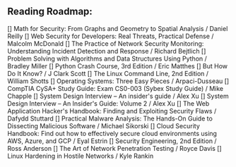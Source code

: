 ## Reading Roadmap: 

[] Math for Security: From Graphs and Geometry to Spatial Analysis / Daniel Reilly 
[] Web Security for Developers: Real Threats, Practical Defense / Malcolm McDonald
[] The Practice of Network Security Monitoring: Understanding Incident Detection and Response / Richard Bejtlich
[] Problem Solving with Algorithms and Data Structures Using Python / Bradley Miller
[] Python Crash Course, 3rd Edition / Eric Matthes
[] But How Do It Know? / J Clark Scott 
[] The Linux Command Line, 2nd Edition / William Shotts
[] Operating Systems: Three Easy Pieces / Arpaci-Dusseau
[] CompTIA CySA+ Study Guide: Exam CS0-003 (Sybex Study Guide) / Mike Chapple 
[] System Design Interview – An insider's guide / Alex Xu
[] System Design Interview – An Insider's Guide: Volume 2 / Alex Xu
[] The Web Application Hacker's Handbook: Finding and Exploiting Security Flaws / Dafydd Stuttard
[] Practical Malware Analysis: The Hands-On Guide to Dissecting Malicious Software / Michael Sikorski
[] Cloud Security Handbook: Find out how to effectively secure cloud environments using AWS, Azure, and GCP / Eyal Estrin
[] Security Engineering, 2nd Edition / Ross Anderson
[] The Art of Network Penetration Testing / Royce Davis 
[] Linux Hardening in Hostile Networks / Kyle Rankin

